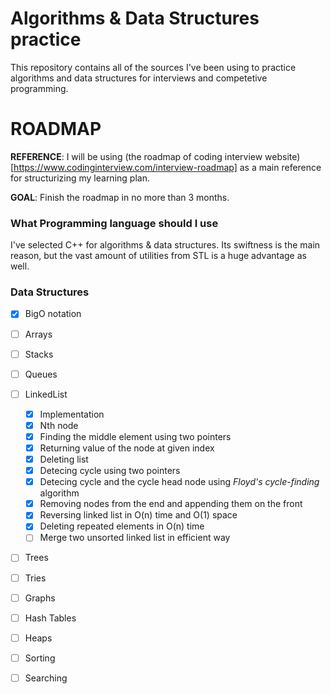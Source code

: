 # Algorithms & Data Structures practice

This repository contains all of the sources I've been using to practice algorithms and data structures for interviews and competetive programming.



# ROADMAP

__REFERENCE__: I will be using (the roadmap of coding interview website)[https://www.codinginterview.com/interview-roadmap] as a main reference for structurizing my learning plan.

__GOAL__: Finish the roadmap in no more than 3 months.

### What Programming language should I use

I've selected C++ for algorithms & data structures. Its swiftness is the main reason, but the vast amount of utilities from STL is a huge advantage as well.

### Data Structures
- [x] BigO notation
- [ ] Arrays
- [ ] Stacks
- [ ] Queues
- [ ] LinkedList
  - [x] Implementation
  - [x] Nth node
  - [x] Finding the middle element using two pointers
  - [x] Returning value of the node at given index
  - [x] Deleting list
  - [x] Detecing cycle using two pointers
  - [x] Detecing cycle and the cycle head node using *Floyd's cycle-finding* algorithm
  - [x] Removing nodes from the end and appending them on the front
  - [x] Reversing linked list in O(n) time and O(1) space
  - [x] Deleting repeated elements in O(n) time
  - [ ] Merge two unsorted linked list in efficient way
- [ ] Trees
- [ ] Tries
- [ ] Graphs
- [ ] Hash Tables
- [ ] Heaps
- [ ] Sorting
- [ ] Searching
    
  
